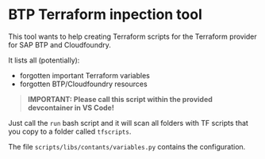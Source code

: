 # BTP Terraform inpection tool

This tool wants to help creating Terraform scripts for the Terraform provider for SAP BTP and Cloudfoundry.

It lists all (potentially):
- forgotten important Terraform variables
- forgotten BTP/Cloudfoundry resources

> **IMPORTANT: Please call this script within the provided devcontainer in VS Code!**

Just call the `run` bash script and it will scan all folders with TF scripts that you copy to a folder called `tfscripts`.

The file `scripts/libs/contants/variables.py` contains the configuration.